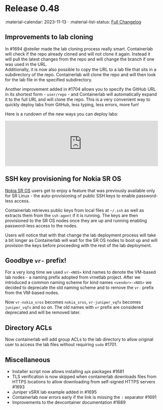 # Release 0.48

:material-calendar: 2023-11-13 · :material-list-status: [Full Changelog](https://github.com/srl-labs/containerlab/releases)

## Improvements to lab cloning

In #1694 @steiler made the lab cloning process really smart. Containerlab will check if the repo already cloned and will not clone it again. Instead it will pull the latest changes from the repo and will change the branch if one was used in the URL.  
Additionally, it is now also possible to copy the URL to a lab file that sits in a subdirectory of the repo. Containerlab will clone the repo and will then look for the lab file in the specified subdirectory.

Another improvement added in #1704 allows you to specify the GitHub URL in its shortest form - `user/repo` - and Containerlab will automatically expand it to the full URL and will clone the repo. This is a very convenient way to quickly deploy labs from GitHub, less typing, less errors, more fun!

Here is a rundown of the new ways you can deploy labs:

<div class="iframe-container">
<iframe width="100%" src="https://www.youtube.com/embed/0QlUZsJGQDo" frameborder="0" allow="accelerometer; autoplay; clipboard-write; encrypted-media; gyroscope; picture-in-picture" allowfullscreen></iframe>
</div>

## SSH key provisioning for Nokia SR OS

[Nokia SR OS](../manual/kinds/vr-sros.md) users get to enjoy a feature that was previously available only for SR Linux - the auto-provisioning of public SSH keys to enable password-less access.

Containerlab retrieves public keys from local files at `~/.ssh` as well as extracts them from the `ssh-agent` if it is running. The keys are then provisioned to the SR OS nodes once they are up and running enabling password-less access to the nodes.

Users will notice that with that change the lab deployment process will take a bit longer as Containerlab will wait for the SR OS nodes to boot up and will provision the keys before proceeding with the rest of the lab deployment.

## Goodbye `vr-` prefix!

For a very long time we used `vr-<NOS>` kind names to denote the VM-based lab nodes - a naming prefix adopted from vrnetlab project. After we introduced a common naming scheme for kind names `<vendor>-<NOS>` we decided to deprecate the old naming scheme and to remove the `vr-` prefix from the VM-based nodes.

Now `vr-nokia_sros` becomes `nokia_sros`, `vr-juniper_vqfx` becomes `juniper_vqfx` and so on. The old names with `vr` prefix are considered deprecated and will be removed later.

## Directory ACLs

Now containerlab will add group ACLs to the lab directory to allow original user to access the lab files without requiring `sudo` #1701.

## Miscellaneous

* Installer script now allows installing `apk` packages #1681
* TLS verification is now skipped when containerlab downloads files from HTTPS locations to allow downloading from self-signed HTTPS servers #1693
* Juniper vSRX lab example added in #1695
* Containerlab now errors early if the link is missing the `:` separator #1691
* Improvements to the devcontainer documentation #1689
